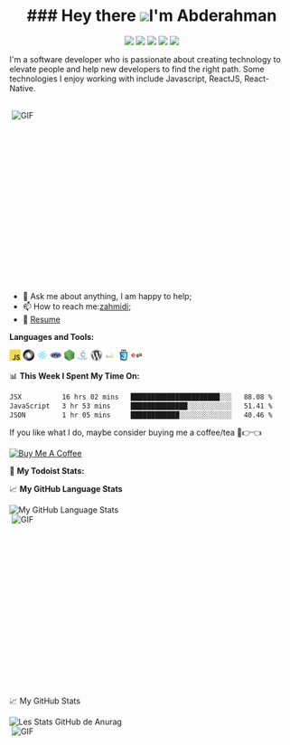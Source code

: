 <h1 align="center">### Hey there <img src="https://media.giphy.com/media/hvRJCLFzcasrR4ia7z/giphy.gif" width="25px">I'm Abderahman </h1>

  
<p align="center">
    <a href="https://twitter.com/abderahmanzahmi"><img src="https://img.shields.io/badge/twitter-%231FA1F1?style=flat&logo=twitter&logoColor=white"/></a>
    <a href="https://www.linkedin.com/in/abderahman-zahmidi-1ab641207/"><img src="https://img.shields.io/badge/linkedin-%230177B5?style=flat&logo=linkedin&logoColor=white"/></a>
    <a href="https://www.youtube.com/"><img src="https://img.shields.io/badge/youtube-%23FF0000?style=flat&logo=youtube&logoColor=white"/></a>
    <a href="https://www.instagram.com/zahmidi/?hl=fr"><img src="https://img.shields.io/badge/instagram-%23E4415F?style=flat&logo=instagram&logoColor=white"/></a>
      <a href="/"><img src="https://img.shields.io/badge/discord-%7289D9?style=flat&logo=discord&logoColor=white"/></a>
  

  </p>



I'm a software developer who is passionate about creating technology to elevate people and help new developers to find the right path. Some technologies I enjoy working with include Javascript, ReactJS, React-Native.


<br />


  <img align="right" alt="GIF" src="https://github.com/zahmidi1/zahmidi1/blob/main/alphatestersanimation2.gif" width="500" height="320" />
  
- 💬 Ask me about anything, I am happy to help;
- 📫 How to reach me:[zahmidi](https://www.linkedin.com/in/abderahman-zahmidi-1ab641207);
- 📝 [Resume](https://drive.google.com/)

**Languages and Tools:**

<code><img height="20" src="https://raw.githubusercontent.com/github/explore/80688e429a7d4ef2fca1e82350fe8e3517d3494d/topics/javascript/javascript.png"></code>
<code><img height="20" src="https://raw.githubusercontent.com/github/explore/80688e429a7d4ef2fca1e82350fe8e3517d3494d/topics/json/json.png"></code>
<code><img height="20" src="https://raw.githubusercontent.com/github/explore/80688e429a7d4ef2fca1e82350fe8e3517d3494d/topics/react/react.png"></code>
<code><img height="20" src="https://raw.githubusercontent.com/github/explore/5c058a388828bb5fde0bcafd4bc867b5bb3f26f3/topics/php/php.png"></code>
<code><img height="20" src="https://raw.githubusercontent.com/github/explore/80688e429a7d4ef2fca1e82350fe8e3517d3494d/topics/nodejs/nodejs.png"></code>
<code><img height="20" src="https://raw.githubusercontent.com/github/explore/80688e429a7d4ef2fca1e82350fe8e3517d3494d/topics/c/c.png"></code>
<code><img height="20" src="https://raw.githubusercontent.com/github/explore/80688e429a7d4ef2fca1e82350fe8e3517d3494d/topics/wordpress/wordpress.png"></code>
<code><img height="20" src="https://raw.githubusercontent.com/github/explore/80688e429a7d4ef2fca1e82350fe8e3517d3494d/topics/mysql/mysql.png"></code>
<code><img height="20" src="https://raw.githubusercontent.com/github/explore/80688e429a7d4ef2fca1e82350fe8e3517d3494d/topics/css/css.png"></code>
<code><img height="20" src="https://raw.githubusercontent.com/github/explore/80688e429a7d4ef2fca1e82350fe8e3517d3494d/topics/git/git.png"></code>

📊 **This Week I Spent My Time On:**

<!--START_SECTION:waka-->

```text
JSX          16 hrs 02 mins   ██████████████████████░░░   88.08 %
JavaScript   3 hr 53 mins     ██████████████░░░░░░░░░░░   51.41 %
JSON         1 hr 05 mins     ████████████░░░░░░░░░░░░░   40.46 %
```

<!--END_SECTION:waka-->

If you like what I do, maybe consider buying me a coffee/tea 🥺👉👈

<a href="https://paypal.me/zahmidi2?locale.x=fr_XC" target="_blank"><img src="https://cdn.buymeacoffee.com/buttons/v2/default-red.png" alt="Buy Me A Coffee" width="150" ></a>

🚧 **My Todoist Stats:**

<!-- TODO-IST:START -->
📈 **My GitHub Language Stats**

![My GitHub Language Stats](https://github-readme-stats.vercel.app/api/top-langs/?username=zahmidi1&langs_count=5&theme=tokyonight)
 <img align="right" alt="GIF" src="https://github.com/zahmidi1/zahmidi1/blob/main/cf51ad748537f4ea6899ab44388ad110.gif" width="500" height="320"  />


<!-- TODO-IST:END -->

📈 My GitHub Stats

![Les Stats GitHub de Anurag](https://github-readme-stats.vercel.app/api?username=zahmidi1&count_private=true&theme=tokyonight&showicons=true)<br />
 <img align="right" alt="GIF" src="https://github.com/zahmidi1/zahmidi1/blob/main/responsive-animate-2017.gif" width="500" height="320" />

